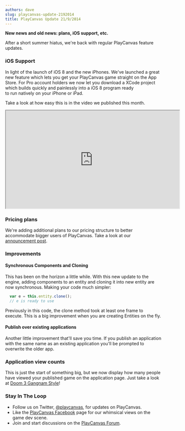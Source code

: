 ```yaml
---
authors: dave
slug: playcanvas-update-2192014
title: PlayCanvas Update 21/9/2014
---
```


**New news and old news: plans, iOS support, etc.**

After a short summer hiatus, we're back with regular PlayCanvas feature updates.

### iOS Support

In light of the launch of iOS 8 and the new iPhones. We've launched a great new feature which lets you get your PlayCanvas game straight on the App Store. For Pro account holders we now let you download a XCode project which builds quickly and painlessly into a iOS 8 program ready to run natively on your iPhone or iPad.

Take a look at how easy this is in the video we published this month.

<div className="iframe-container">
    <iframe loading="lazy" width="560" height="315" src="https://www.youtube.com/embed/TzHn60xlqCc" title="YouTube video player" allow="accelerometer; autoplay; clipboard-write; encrypted-media; gyroscope; picture-in-picture" allowfullscreen></iframe>
</div>

### Pricing plans

We're adding additional plans to our pricing structure to better accommodate bigger users of PlayCanvas. Take a look at our [announcement post](https://blog.playcanvas.com/new-plans/).

### Improvements

#### Synchronous Components and Cloning

This has been on the horizon a little while. With this new update to the engine, adding components to an entity and cloning it into new entity are now synchronous. Making your code much simpler:

```javascript
  var e = this.entity.clone();
  // e is ready to use
```

Previously in this code, the clone method took at least one frame to execute. This is a big improvement when you are creating Entities on the fly.

#### Publish over existing applications

Another little improvement that'll save you time. If you publish an application with the same name as an existing application you'll be prompted to overwrite the older app.

### Application view counts

This is just the start of something big, but we now display how many people have viewed your published game on the application page. Just take a look at [Doom 3 Gangnam Style](https://playcanv.as/p/iCL6sxgF/)!

### Stay In The Loop

- Follow us on Twitter, [@playcanvas](https://twitter.com/playcanvas), for updates on PlayCanvas.
- Like the [PlayCanvas Facebook](https://facebook.com/playcanvas) page for our whimsical views on the game dev scene.
- Join and start discussions on the [PlayCanvas Forum](https://forum.playcanvas.com/).
